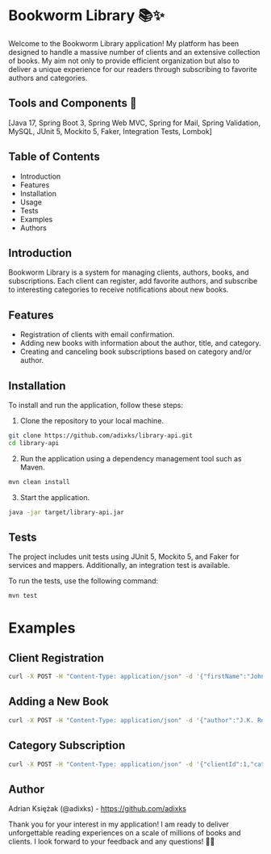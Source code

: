 # Bookworm Library 📚✨

Welcome to the Bookworm Library application! My platform has been designed to handle a massive number of clients and an extensive collection of books. My aim not only to provide efficient organization but also to deliver a unique experience for our readers through subscribing to favorite authors and categories.

## Tools and Components 🔧
[Java 17, Spring Boot 3, Spring Web MVC, Spring for Mail, Spring Validation, MySQL, JUnit 5, Mockito 5, Faker, Integration Tests, Lombok]

## Table of Contents
- Introduction
- Features
- Installation
- Usage
- Tests
- Examples
- Authors

## Introduction
Bookworm Library is a system for managing clients, authors, books, and subscriptions. Each client can register, add favorite authors, and subscribe to interesting categories to receive notifications about new books.

## Features
- Registration of clients with email confirmation.
- Adding new books with information about the author, title, and category.
- Creating and canceling book subscriptions based on category and/or author.

## Installation
To install and run the application, follow these steps:

1. Clone the repository to your local machine.
```bash
git clone https://github.com/adixks/library-api.git
cd library-api
```

2. Run the application using a dependency management tool such as Maven.
```bash
mvn clean install
```

3. Start the application.
```bash
java -jar target/library-api.jar
```

## Tests
The project includes unit tests using JUnit 5, Mockito 5, and Faker for services and mappers. Additionally, an integration test is available.

To run the tests, use the following command:
```bash
mvn test
```

# Examples
## Client Registration
```bash
curl -X POST -H "Content-Type: application/json" -d '{"firstName":"John","lastName":"Doe","email":"john.doe@email.com"}' http://localhost:8080/api/v1/clients
```

## Adding a New Book
```bash
curl -X POST -H "Content-Type: application/json" -d '{"author":"J.K. Rowling","title":"Harry Potter and the Sorcerer\'s Stone","category":"Fantasy"}' http://localhost:8080/api/v1/books
```

## Category Subscription
```bash
curl -X POST -H "Content-Type: application/json" -d '{"clientId":1,"category":"Fantasy"}' http://localhost:8080/api/v1/subscriptions
```

## Author
Adrian Księżak (@adixks) - https://github.com/adixks

Thank you for your interest in my application! I am ready to deliver unforgettable reading experiences on a scale of millions of books and clients. I look forward to your feedback and any questions! 📖✨
